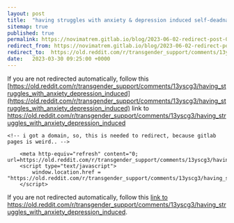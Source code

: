 ```yaml
---
layout: post
title:  "having struggles with anxiety & depression induced self-deadnaming, in my head, even though it's been years of being fully out to everyone"
sitemap: true
published: true
permalink: https://novimatrem.gitlab.io/blog/2023-06-02-redirect-post-02jun23.html
redirect_from: https://novimatrem.gitlab.io/blog/2023-06-02-redirect-post-02jun23.html
redirect_to:  https://old.reddit.com/r/transgender_support/comments/13yscg3/having_struggles_with_anxiety_depression_induced
date:   2023-03-30 09:25:00 +0000
---
```

If you are not redirected automatically, follow this [https://old.reddit.com/r/transgender_support/comments/13yscg3/having_struggles_with_anxiety_depression_induced](https://old.reddit.com/r/transgender_support/comments/13yscg3/having_struggles_with_anxiety_depression_induced) link to https://old.reddit.com/r/transgender_support/comments/13yscg3/having_struggles_with_anxiety_depression_induced
<html lang="en">
<head>
	<meta charset="utf-8">
	<title>Novimatrem</title>
	 <link rel="canonical" href="https://old.reddit.com/r/transgender_support/comments/13yscg3/having_struggles_with_anxiety_depression_induced">
	<!--[if IE]>
		<script src="https://html5shiv.googlecode.com/svn/trunk/html5.js"></script>
	<![endif]-->
	
	<!-- i got a domain, so, this is needed to redirect, because gitlab pages is weird.. -->
<script type="text/javascript">
console.log("trying to redirect to new new")
if (window.location.hostname == 'novimatrem.gitlab.io') {
   window.location.replace("https://old.reddit.com/r/transgender_support/comments/13yscg3/having_struggles_with_anxiety_depression_induced"); 
}
</script>

<link rel="canonical" href="https://old.reddit.com/r/transgender_support/comments/13yscg3/having_struggles_with_anxiety_depression_induced">
<!-- /i got a domain, so, this is needed to redirect, because gitlab pages is weird.. -->

        <meta http-equiv="refresh" content="0; url=https://old.reddit.com/r/transgender_support/comments/13yscg3/having_struggles_with_anxiety_depression_induced">
        <script type="text/javascript">
            window.location.href = "https://old.reddit.com/r/transgender_support/comments/13yscg3/having_struggles_with_anxiety_depression_induced"
        </script>
        
</head>

<body>

If you are not redirected automatically, follow this <a href='https://old.reddit.com/r/transgender_support/comments/13yscg3/having_struggles_with_anxiety_depression_induced'>link to https://old.reddit.com/r/transgender_support/comments/13yscg3/having_struggles_with_anxiety_depression_induced</a>.

</body>
</html>

